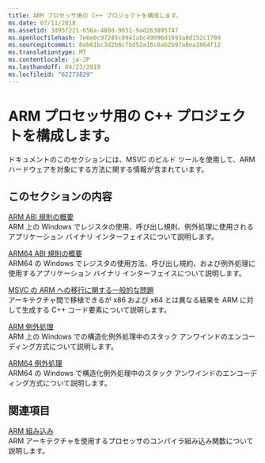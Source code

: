 ```yaml
---
title: ARM プロセッサ用の C++ プロジェクトを構成します。
ms.date: 07/11/2018
ms.assetid: 3d95f221-656a-480d-9651-9ad263895747
ms.openlocfilehash: 7e6e0c97245c0941abc49096d1693a8d152c1709
ms.sourcegitcommit: 0ab61bc3d2b6cfbd52a16c6ab2b97a8ea1864f12
ms.translationtype: MT
ms.contentlocale: ja-JP
ms.lasthandoff: 04/23/2019
ms.locfileid: "62273829"
---
```

# <a name="configure-c-projects-for-arm-processors"></a>ARM プロセッサ用の C++ プロジェクトを構成します。

ドキュメントのこのセクションには、MSVC のビルド ツールを使用して、ARM ハードウェアを対象にする方法に関する情報が含まれています。

## <a name="in-this-section"></a>このセクションの内容

[ARM ABI 規則の概要](overview-of-arm-abi-conventions.md)<br/>
ARM 上の Windows でレジスタの使用、呼び出し規則、例外処理に使用されるアプリケーション バイナリ インターフェイスについて説明します。

[ARM64 ABI 規則の概要](arm64-windows-abi-conventions.md)<br/>
ARM64 の Windows でレジスタの使用方法、呼び出し規約、および例外処理に使用するアプリケーション バイナリ インターフェイスについて説明します。

[MSVC の ARM への移行に関する一般的な問題](common-visual-cpp-arm-migration-issues.md)<br/>
アーキテクチャ間で移植できるが x86 および x64 とは異なる結果を ARM に対して生成する C++ コード要素について説明します。

[ARM 例外処理](arm-exception-handling.md)<br/>
ARM 上の Windows での構造化例外処理中のスタック アンワインドのエンコーディング方式について説明します。

[ARM64 例外処理](arm64-exception-handling.md)<br/>
ARM64 の Windows で構造化例外処理中のスタック アンワインドのエンコーディング方式について説明します。

## <a name="related-sections"></a>関連項目

[ARM 組み込み](../intrinsics/arm-intrinsics.md)<br/>
ARM アーキテクチャを使用するプロセッサのコンパイラ組み込み関数について説明します。
